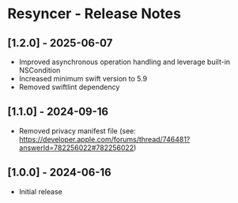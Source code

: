 # Resyncer - Release Notes

## [1.2.0] - 2025-06-07
- Improved asynchronous operation handling and leverage built-in NSCondition 
- Increased minimum swift version to 5.9
- Removed swiftlint dependency

## [1.1.0] - 2024-09-16
- Removed privacy manifest file (see: https://developer.apple.com/forums/thread/746481?answerId=782256022#782256022)

## [1.0.0] - 2024-06-16
- Initial release
